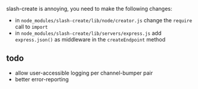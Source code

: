 slash-create is annoying, you need to make the following changes:
- in `node_modules/slash-create/lib/node/creator.js` change the `require` call to `import`
- in `node_modules/slash-create/lib/servers/express.js` add `express.json()` as middleware in the `createEndpoint` method

## todo
- allow user-accessible logging per channel-bumper pair
- better error-reporting
